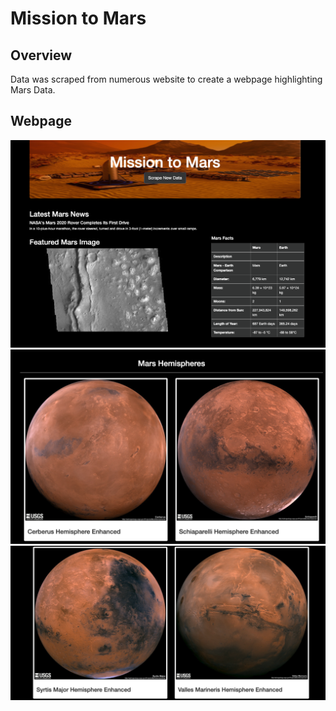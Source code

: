 # Mission to Mars

## Overview
Data was scraped from numerous website to create a webpage highlighting Mars Data.

## Webpage

![](https://github.com/bomalley222/Mission_to_Mars/blob/main/Mission_to_Mars/Resources/Screen%20Shot%202022-01-11%20at%2012.58.04%20PM.png)
![](https://github.com/bomalley222/Mission_to_Mars/blob/main/Mission_to_Mars/Resources/Screen%20Shot%202022-01-11%20at%2012.58.15%20PM.png)
![](https://github.com/bomalley222/Mission_to_Mars/blob/main/Mission_to_Mars/Resources/Screen%20Shot%202022-01-11%20at%2012.58.21%20PM.png)

